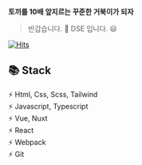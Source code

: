 **토끼를 10배 앞지르는 꾸준한 거북이가 되자** 
> 반갑습니다. 👋 DSE 입니다. 😃  

[![Hits](https://hits.seeyoufarm.com/api/count/incr/badge.svg?url=https%3A%2F%2Fgithub.com%2Fanttto&count_bg=%2379C83D&title_bg=%23555555&icon=&icon_color=%23E7E7E7&title=hits&edge_flat=false)](https://hits.seeyoufarm.com)
                
**📚 Stack**  
------------------
⚡ Html, Css, Scss, Tailwind    
⚡ Javascript, Typescript  
⚡ Vue, Nuxt  
⚡ React  
⚡ Webpack  
⚡ Git  
